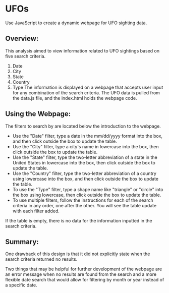 # UFOs
Use JavaScript to create a dynamic webpage for UFO sighting data.
## Overview: 
This analysis aimed to view information related to UFO sightings based on five search criteria.
1. Date
1. City
1. State
1. Country
1. Type
The information is displayed on a webpage that accepts user input for any combination of the search criteria. The UFO data is pulled from the data.js file, and the index.html holds the webpage code.

## Using the Webpage: 
The filters to search by are located below the introduction to the webpage.
* Use the "Date" filter, type a date in the mm/dd/yyyy format into the box, and then click outside the box to update the table.
* Use the "City" filter, type a city's name in lowercase into the box, then click outside the box to update the table.
* Use the "State" filter, type the two-letter abbreviation of a state in the United States in lowercase into the box, then click outside the box to update the table.
* Use the "Country" filter, type the two-letter abbreviation of a country using lowercase into the box, and then click outside the box to update the table.
* To use the "Type" filter, type a shape name like "triangle" or "circle" into the box using lowercase, then click outside the box to update the table.
* To use multiple filters, follow the instructions for each of the search criteria in any order, one after the other. You will see the table update with each filter added.


If the table is empty, there is no data for the information inputted in the search criteria.
 
## Summary: 
One drawback of this design is that it did not explicitly state when the search criteria returned no results.


Two things that may be helpful for further development of the webpage are an error message when no results are found from the search and a more flexible date search that would allow for filtering by month or year instead of a specific date.
